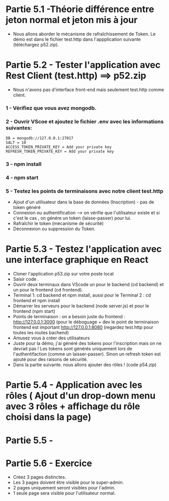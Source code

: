 # Partie 5.1 -Théorie différence entre jeton normal et jeton mis à jour
- Nous allons aborder le mécanisme de rafraîchissement de Token. Le démo est dans le fichier test.http dans l'appplication suivante (téléchargez p52.zip).

# Partie 5.2 - Tester l'application avec Rest Client (test.http) ==> p52.zip
- Nous n'avons pas d'interface front-end mais seulement test.http comme client.
### 1 - Vérifiez que vous avez mongodb.
### 2 - Ouvrir VScoe et ajoutez le fichier .env avec les informations suivantes: 

```ssh
DB = mongodb://127.0.0.1:27017
SALT = 10
ACCESS_TOKEN_PRIVATE_KEY = Add your private key
REFRESH_TOKEN_PRIVATE_KEY = Add your private key
```
### 3 - npm install
### 4 - npm start
### 5 - Testez les points de terminaisons avec notre client test.http

- Ajout d'un utilisateur dans la base de données (Inscription) - pas de token généré
- Connexion ou authentification --> on vérifie que l'utilisateur existe et si c'est le cas , on génére un token (laisse-passer) pour lui.
- Rafraîchir le token (mécanisme de sécurité)
- Déconnexion ou suppression du Token.

# Partie 5.3 - Testez l'application avec une interface graphique en React

- Cloner l'application p53.zip sur votre poste local
- Saisir code .
- Ouvrir deux terminaux dans VScode un pour le backend (cd backend) et un pour le frontend (cd frontend).
- Terminal 1: cd backend et npm install, aussi pour le Terminal 2 : cd frontend et npm install
- Démarrer les serveurs pour le backend (node server.js) et pour le frontend (npm start)
- Points de terminaison : on a besoin juste du frontend : http://127.0.0.1:3000 (pour le déboguage + dev le point de terminaison frontend est important http://127.0.0.1:8080 (regardez test.http pour toutes les routes bachend)
- Amusez vous à créer des utilisateurs
- Juste pour la démo, j'ai généré des tokens pour l'inscription mais on ne devrait pas ! Les tokens sont générés uniquement lors de l'authentifaction (comme un laisser-passer). Sinon un refresh token est ajouté pour des raisons de sécurité.
-  Dans la partie suivante. nous allons ajouter des rôles ! (code p54.zip) 

# Partie 5.4 - Application avec les rôles ( Ajout d'un drop-down menu avec 3 rôles + affichage du rôle choisi dans la page)

# Partie 5.5 -

# Partie 5.6 - Exercice
- Créez 3 pages distinctes.
- Les 3 pages doivent être visible pour le super-admin.
- 2 pages uniquement seront visibles pour l'admin.
- 1 seule page sera visible pour l'utilisateur normal.

